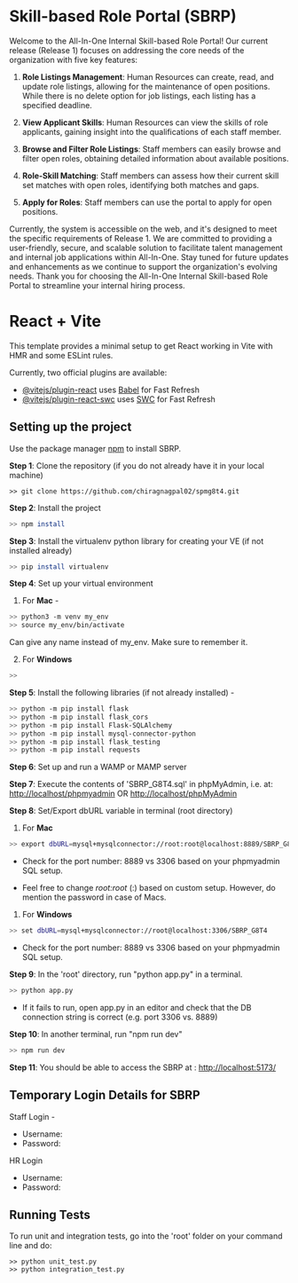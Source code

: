 # Skill-based Role Portal (SBRP)

Welcome to the All-In-One Internal Skill-based Role Portal! Our current release (Release 1) focuses on addressing the core needs of the organization with five key features:

1. **Role Listings Management**: Human Resources can create, read, and update role listings, allowing for the maintenance of open positions. While there is no delete option for job listings, each listing has a specified deadline.

2. **View Applicant Skills**: Human Resources can view the skills of role applicants, gaining insight into the qualifications of each staff member.

3. **Browse and Filter Role Listings**: Staff members can easily browse and filter open roles, obtaining detailed information about available positions.

4. **Role-Skill Matching**: Staff members can assess how their current skill set matches with open roles, identifying both matches and gaps.

5. **Apply for Roles**: Staff members can use the portal to apply for open positions.

Currently, the system is accessible on the web, and it's designed to meet the specific requirements of Release 1. We are committed to providing a user-friendly, secure, and scalable solution to facilitate talent management and internal job applications within All-In-One. Stay tuned for future updates and enhancements as we continue to support the organization's evolving needs. Thank you for choosing the All-In-One Internal Skill-based Role Portal to streamline your internal hiring process.

# React + Vite

This template provides a minimal setup to get React working in Vite with HMR and some ESLint rules.

Currently, two official plugins are available:

- [@vitejs/plugin-react](https://github.com/vitejs/vite-plugin-react/blob/main/packages/plugin-react/README.md) uses [Babel](https://babeljs.io/) for Fast Refresh
- [@vitejs/plugin-react-swc](https://github.com/vitejs/vite-plugin-react-swc) uses [SWC](https://swc.rs/) for Fast Refresh

## Setting up the project

Use the package manager [npm](https://nodejs.org/en/download) to install SBRP.

**Step 1**: Clone the repository (if you do not already have it in your local machine)
```
>> git clone https://github.com/chiragnagpal02/spmg8t4.git
```

**Step 2**: Install the project
```bash
>> npm install
```
**Step 3**: Install the virtualenv python library for creating your VE (if not installed already)
```bash
>> pip install virtualenv
```

**Step 4**: Set up your virtual environment 
1. For **Mac** - 
```bash
>> python3 -m venv my_env 
>> source my_env/bin/activate
```
Can give any name instead of my_env. Make sure to remember it. 

2. For **Windows**
```bash
>> 
```
**Step 5**: Install the following libraries (if not already installed) - 
```bash
>> python -m pip install flask
>> python -m pip install flask_cors
>> python -m pip install Flask-SQLAlchemy
>> python -m pip install mysql-connector-python	  
>> python -m pip install flask_testing
>> python -m pip install requests
```

**Step 6**: Set up and run a WAMP or MAMP server

**Step 7**: Execute the contents of 'SBRP_G8T4.sql' in phpMyAdmin, i.e. at:
[http://localhost/phpmyadmin](http://localhost/phpmyadmin)  OR [http://localhost/phpMyAdmin](http://localhost/phpMyAdmin)

**Step 8**: Set/Export dbURL variable in terminal (root directory)
1. For **Mac**
```bash
>> export dbURL=mysql+mysqlconnector://root:root@localhost:8889/SBRP_G8T4
```
- Check for the port number: 8889 vs 3306 based on your phpmyadmin SQL setup. 

- Feel free to change *root:root* (<username>:<password>) based on custom setup. However, do mention the password in case of Macs. 

1. For **Windows**
```bash
>> set dbURL=mysql+mysqlconnector://root@localhost:3306/SBRP_G8T4
```
- Check for the port number: 8889 vs 3306 based on your phpmyadmin SQL setup. 

**Step 9**: In the 'root' directory, run "python app.py" in a terminal.
```bash
>> python app.py
```
- If it fails to run, open app.py in an editor and check that
		the DB connection string is correct (e.g. port 3306 vs. 8889)

**Step 10**: In another terminal, run "npm run dev"

```bash
>> npm run dev
```

**Step 11**: You should be able to access the SBRP at : [http://localhost:5173/](http://localhost:5173/)


## Temporary Login Details for SBRP

Staff Login -
- Username: 
- Password:

HR Login
- Username: 
- Password:


## Running Tests

To run unit and integration tests, go into the 'root' folder on your
command line and do:
```console
>> python unit_test.py
>> python integration_test.py

```
 